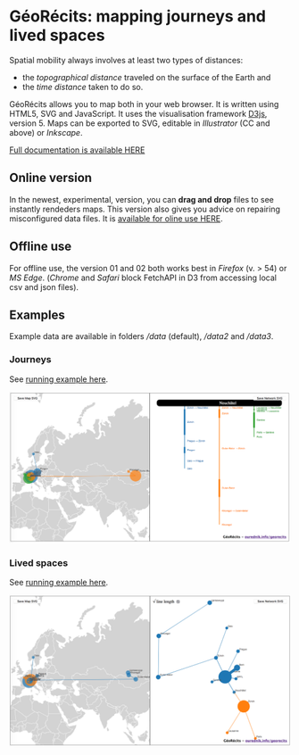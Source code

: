 # GéoRécits: mapping journeys and lived spaces

Spatial mobility always involves at least two types of distances:

- the _topographical distance_ traveled on the surface of the Earth and
- the _time distance_ taken to do so.

GéoRécits allows you to map both in your web browser. It is written using HTML5, SVG and JavaScript. It uses the visualisation framework [D3js](https://github.com/d3/d3), version 5. Maps can be exported to SVG, editable in _Illustrator_ (CC and above) or _Inkscape_.

[Full documentation is available HERE](https://ourednik.info/georecits/)

## Online version

In the newest, experimental, version, you can __drag and drop__ files to see instantly rendeders maps.
This version also gives you advice on repairing misconfigured data files. It is [available for oline use HERE](https://ourednik.info/georecits/v02/).

## Offline use

For offline use, the version 01 and 02 both works best in _Firefox_ (v. > 54) or _MS Edge_. (_Chrome_ and _Safari_ block FetchAPI in D3 from accessing local csv and json files).

## Examples

Example data are available in folders _/data_ (default), _/data2_ and _/data3_.

### Journeys

See [running example here](https://ourednik.info/georecits/v02_journeys/).

![GéoRécits journeys](/img/georecits1.png)

### Lived spaces

See [running example here](https://ourednik.info/georecits/v02/).

![GéoRécits spatial portrait](/img/georecits3.png)
